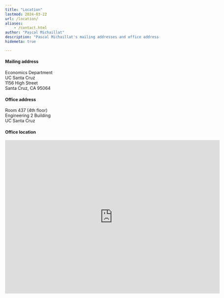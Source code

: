 ```yaml
---
title: "Location"
lastmod: 2024-03-22
url: /location/
aliases:
    - /contact.html
author: "Pascal Michaillat"
description: "Pascal Michaillat's mailing addresses and office address at the University of California, Santa Cruz."
hidemeta: true

---
```


<div class="thinline"></div>

#### Mailing address

Economics Department  
UC Santa Cruz  
1156 High Street  
Santa Cruz, CA 95064

<div class="thinline"></div>

#### Office address

Room 437 (4th floor)  
Engineering 2 Building  
UC Santa Cruz

<div class="thinline"></div>

#### Office location

<iframe src="https://www.google.com/maps/embed?pb=!1m18!1m12!1m3!1d203668.66166295038!2d-122.06180807362631!3d37.09743194165668!2m3!1f0!2f0!3f0!3m2!1i1024!2i768!4f13.1!3m3!1m2!1s0x808e4174e5b57475%3A0x97880f47ac591627!2sDepartment%20of%20Economics!5e0!3m2!1sen!2sus!4v1686026390720!5m2!1sen!2sus" width="700" height="500" style="border:0;" allowfullscreen="" loading="lazy"></iframe>


